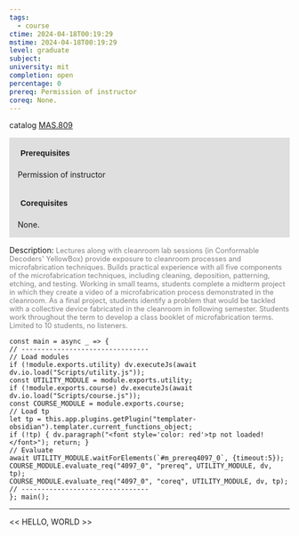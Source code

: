 ```yaml
---
tags:
  - course
ctime: 2024-04-18T00:19:29
mstime: 2024-04-18T00:19:29
level: graduate
subject: 
university: mit
completion: open
percentage: 0
prereq: Permission of instructor
coreq: None.
---
```


catalog [MAS.809](http://student.mit.edu/catalog/mMASa.html#MAS.809)

<span style="display: block; padding: 15px; background-color: rgb(100, 100, 100, 0.2);"><font id="m_prereq4097_0" style="display: block; font-family: Arial, sans-serif; font-weight: bold; padding: 5px">Prerequisites</font><br><span id="prereq4097_0">Permission of instructor</span></span>
<span style="display: block; padding: 15px; background-color: rgb(100, 100, 100, 0.2);"><font id="m_coreq4097_0" style="display: block; font-family: Arial, sans-serif; font-weight: bold; padding: 5px">Corequisites</font><br><span id="coreq4097_0">None.</span></span>

<font style="">Description:</font>
<font style="color: grey; font-size: 0.8rem;">Lectures along with cleanroom lab sessions (in Conformable Decoders' YellowBox) provide exposure to cleanroom processes and microfabrication techniques. Builds practical experience with all five components of the microfabrication techniques, including cleaning, deposition, patterning, etching, and testing. Working in small teams, students complete a midterm project in which they create a video of a microfabrication process demonstrated in the cleanroom. As a final project, students identify a problem that would be tackled with a collective device fabricated in the cleanroom in following semester. Students work throughout the term to develop a class booklet of microfabrication terms. Limited to 10 students, no listeners.</font>

```dataviewjs
const main = async _ => {
// --------------------------------
// Load modules
if (!module.exports.utility) dv.executeJs(await dv.io.load("Scripts/utility.js"));
const UTILITY_MODULE = module.exports.utility;
if (!module.exports.course) dv.executeJs(await dv.io.load("Scripts/course.js"));
const COURSE_MODULE = module.exports.course;
// Load tp
let tp = this.app.plugins.getPlugin("templater-obsidian").templater.current_functions_object;
if (!tp) { dv.paragraph("<font style='color: red'>tp not loaded!</font>"); return; }
// Evaluate
await UTILITY_MODULE.waitForElements(`#m_prereq4097_0`, {timeout:5});
COURSE_MODULE.evaluate_req("4097_0", "prereq", UTILITY_MODULE, dv, tp);
COURSE_MODULE.evaluate_req("4097_0", "coreq", UTILITY_MODULE, dv, tp);
// --------------------------------
}; main();
```

---

<< HELLO, WORLD >>
